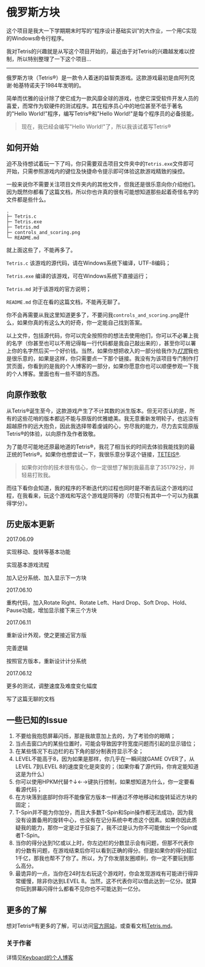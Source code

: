 # 俄罗斯方块

这个项目是我大一下学期期末时写的“程序设计基础实训”的大作业，一个用C实现的Windows命令行程序。

我对Tetris的兴趣就是从写这个项目开始的，最近由于对Tetris的兴趣越发难以控制，所以特别整理了一下这个项目...

---

俄罗斯方块（Tetris®）是一款令人着迷的益智类游戏。这款游戏最初是由阿列克谢·帕基特诺夫于1984年发明的。

简单而优雅的设计除了使它成为一款风靡全球的游戏，也使它深受软件开发人员的喜爱，而常作为软硬件的测试程序。其在程序员心中的地位甚至不低于著名的"Hello World!"程序，编写Tetris®和"Hello World!"是每个程序员的必备技能，

> 现在，我已经会编写"Hello World!"了，所以我该试着写Tetris®

## 如何开始

迫不及待想试着玩一下了吗，你只需要双击项目文件夹中的`Tetris.exe`文件即可开始，只需参照游戏内的键位及快捷命令提示即可体验这款游戏精致的操控。

一般来说你不需要关注项目文件夹内的其他文件，但我还是很乐意向你介绍他们。因为既然你都看了这篇文档，所以你也许真的很有可能想知道那些起着奇怪名字的文件都是些什么。

```
.
├─ Tetris.c
├─ Tetris.exe
├─ Tetris.md
├─ controls_and_scoring.png
└─ README.md
```

就上面这些了，不能再多了。

`Tetris.c` 该游戏的源代码，请在Windows系统下编译，UTF-8编码；

`Tetris.exe` 编译的该游戏，可在Windows系统下直接运行；

`Tetris.md` 对于该游戏的官方说明；

`README.md` 你正在看的这篇文档，不能再无聊了。

你不会再需要从我这里知道更多了，不要问我`controls_and_scoring.png`是什么，如果你真的有这么大的好奇，你一定能自己找到答案。

以上文件，包括源代码，你可以完全按照你的想法去使用他们，你可以不必署上我的名字（你甚至也可以不用记得每一行代码都是我自己敲出来的），甚至你可以署上你的名字然后买一个好价钱。当然，如果你想把收入的一部分给我作为[*打赏*](https://keyboard-l.github.io/myBlog/donate/)我也是很乐意的，如果是这样，你只需要点一下那个链接。我没有为该项目专门制作打赏页面，你看到的是我的个人博客的一部分，如果你愿意你也可以顺便参观一下我的个人博客。里面也有一些不错的东西。

## 向原作致敬

从Tetris®诞生至今，这款游戏产生了不计其数的派生版本。但无可否认的是，所有的这些花哨的版本都远不能与原版的优雅媲美。我无意重新发明轮子，也远没有超越原作的远大抱负，因此我选择带着虔诚的心，穷尽我的能力，尽力去实现原版Tetris®的体验，以向原作及作者致敬。

为了能尽可能地还原最地道的Tetris®，我花了相当长的时间去体验我能找到的最正统的Tetris®。如果你也想尝试一下，我很乐意分享这个链接，[TETEIS®](https://tetris.com/play-tetris/).

> 如果你对你的技术很有信心，你一定很想了解到我最高拿了351792分，并轻易打败我。

而往下看你会知道，我的程序的不断迭代的过程也同时是不断去玩这个游戏的过程，在我看来，玩这个游戏和写这个游戏是同等的（尽管只有其中一个可以为我赢得学分）。

## 历史版本更新

2017.06.09

实现移动、旋转等基本功能

实现基本游戏流程

加入记分系统、加入显示下一方块

2017.06.10

重构代码，加入Rotate Right、Rotate Left、Hard Drop、Soft Drop、Hold、Pause功能，增加显示接下来三个方块

2017.06.11

重新设计外观，使之更接近官方版

完善逻辑

按照官方版本，重新设计计分系统

2017.06.12

更多的测试，调整速度及难度变化幅度

写了这篇无聊的文档

## 一些已知的Issue

1. 不要给我抱怨屏幕闪烁，那是我故意加上去的，为了考验你的眼睛；
2. 当点击窗口内的某些位置时，可能会导致因字符宽度问题而引起的显示错位；
3. 在某些情况下右边栏的右下角的部分制表符显示不全；
4. LEVEL不能高于8，因为如果是那样，你几乎在一瞬间就GAME OVER了，从LEVEL 7到LEVEL 8的速度变化是突变的；（如果你看了源代码，你肯定能知道这是为什么）
5. 你可以使用HPKM代替↑↓←→键执行控制，如果想知道为什么，你一定要看看源代码；
6. 在方块落到底部时你将不能像官方版本一样通过不停地移动和旋转延迟方块的固定；
7. T-Spin并不能为你加分，而且大多数T-Spin和Spin操作都无法成功，因为我没有设置备用的旋转中心，也没有在记分系统中考虑这个因素。如果你因此质疑我的能力，那你一定是过于狂妄了，我不过是认为你不可能做出一个Spin或者T-Spin。
8. 当你的得分达到1亿或以上时，你左边栏的分数显示会有问题，但那不代表你的分数有问题，在游戏结束后你可以看到正确的得分。但是如果你的得分超过1千亿，那我也帮不了你了。所以，为了你发朋友圈顺利，你一定不要玩到那么高分。
9. 最诡异的一点，当你在24时左右玩这个游戏时，你会发现游戏有可能进行得异常缓慢，除非你达到LEVEL 8。当然，这不代表你可以借此达到一亿分。就算你玩到屏幕闪得什么都看不见你也不可能达到一亿分。

## 更多的了解

想对Tetris®有更多的了解，可以访问[官方网站](https://tetris.com/)，或查看文档[Tetris.md](Tetris.md)。

### 关于作者

详情见[Keyboard的个人博客](https://blog.keybrl.com/)